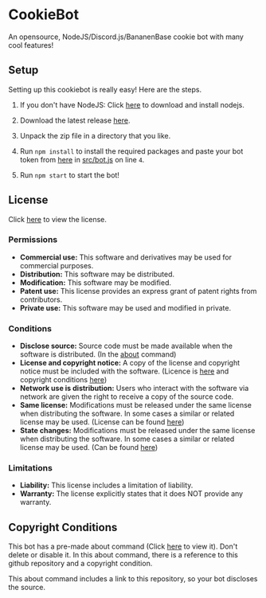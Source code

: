 # CookieBot
An opensource, NodeJS/Discord.js/BananenBase cookie bot with many cool features!

## Setup
Setting up this cookiebot is really easy! Here are the steps.

1. If you don't have NodeJS: Click [here](https://nodejs.org/) to download and install nodejs.

2. Download the latest release [here](soon!).

3. Unpack the zip file in a directory that you like.

4. Run `npm install` to install the required packages and paste your bot token from [here](https://discordapp.com/developers) in [src/bot.js](/src/bot.js) on line `4`.

5. Run `npm start` to start the bot!

## License
Click [here](/LICENSE) to view the license.

### Permissions
- **Commercial use:** This software and derivatives may be used for commercial purposes.
- **Distribution:** This software may be distributed.
- **Modification:** This software may be modified.
- **Patent use:** This license provides an express grant of patent rights from contributors.
- **Private use:** This software may be used and modified in private.

### Conditions
- **Disclose source:** Source code must be made available when the software is distributed. (In the [about](/src/commands/main/about.js) command)
- **License and copyright notice:** A copy of the license and copyright notice must be included with the software. (Licence is [here](/LICENSE) and copyright conditions [here](#copyright-conditions))
- **Network use is distribution:** Users who interact with the software via network are given the right to receive a copy of the source code.
- **Same license:** Modifications must be released under the same license when distributing the software. In some cases a similar or related license may be used. (License can be found [here](/LICENSE))
- **State changes:** Modifications must be released under the same license when distributing the software. In some cases a similar or related license may be used. (Can be found [here](/CHANGES.md))

### Limitations
- **Liability:** This license includes a limitation of liability.
- **Warranty:** The license explicitly states that it does NOT provide any warranty.

## Copyright Conditions
This bot has a pre-made about command (Click [here](/src/commands/main/about.js) to view it). Don't delete or disable it. In this about command, there is a reference to this github repository and a copyright condition.

This about command includes a link to this repository, so your bot discloses the source.